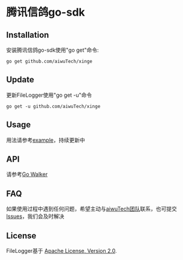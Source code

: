 腾讯信鸽go-sdk
============

Installation
------------

安装腾讯信鸽go-sdk使用"go get"命令:

    go get github.com/aiwuTech/xinge


Update
------

更新FileLogger使用"go get -u"命令

    go get -u github.com/aiwuTech/xinge

Usage
-----

用法请参考[example](https://github.com/aiwuTech/fileLogger/tree/master/example)，持续更新中

API
---

请参考[Go Walker](https://gowalker.org/github.com/aiwuTech/fileLogger)


FAQ
---

如果使用过程中遇到任何问题，希望主动与[aiwuTech团队](https://github.com/aiwuTech/)联系，也可提交[Issues](https://github.com/aiwuTech/fileLogger/issues)，我们会及时解决


License
-------

FileLogger基于 [Apache License, Version 2.0](http://www.apache.org/licenses/LICENSE-2.0.html).
